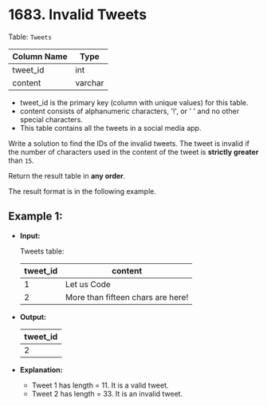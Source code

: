 # 1683. Invalid Tweets

Table: `Tweets`

| Column Name    | Type    |
|----------------|---------|
| tweet_id       | int     |
| content        | varchar |

- tweet_id is the primary key (column with unique values) for this table.
- content consists of alphanumeric characters, '!', or ' ' and no other special characters.
- This table contains all the tweets in a social media app.
 

Write a solution to find the IDs of the invalid tweets. The tweet is invalid if the number of characters used in the content of the tweet is **strictly greater** than `15`.

Return the result table in **any order**.

The result format is in the following example.


## Example 1:

- **Input:**

    Tweets table:

    | tweet_id | content                           |
    |----------|-----------------------------------|
    | 1        | Let us Code                       |
    | 2        | More than fifteen chars are here! |

- **Output:** 

    | tweet_id |
    |----------|
    | 2        |

- **Explanation:** 

    - Tweet 1 has length = 11. It is a valid tweet.
    - Tweet 2 has length = 33. It is an invalid tweet.